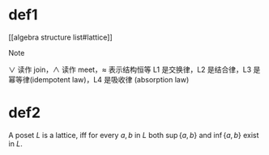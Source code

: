 # def1
[[algebra structure list#lattice]]
> [!NOTE]
> $\vee$ 读作 join，$\wedge$ 读作 meet，$\approx$ 表示结构恒等
> L1 是交换律，L2 是结合律，L3 是幂等律(idempotent law)，L4 是吸收律 (absorption law)

# def2
A poset $L$ is a lattice, iff for every $a, b$ in $L$ both $\sup \{a, b\}$ and $\inf \{a, b\}$ exist in $L$.

